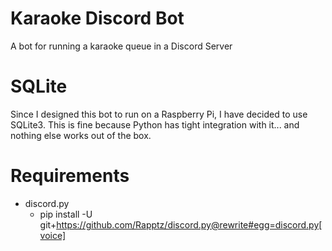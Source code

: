 # Karaoke Discord Bot
A bot for running a karaoke queue in a Discord Server

# SQLite
Since I designed this bot to run on a Raspberry Pi, I have decided to use SQLite3. This is fine because Python has tight integration with it... and nothing else works out of the box.

# Requirements
* discord.py
  * pip install -U git+https://github.com/Rapptz/discord.py@rewrite#egg=discord.py[voice]
